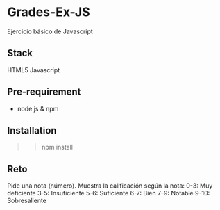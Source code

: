 # Grades-Ex-JS
Ejercicio básico de Javascript

## Stack
HTML5
Javascript

## Pre-requirement

- node.js & npm

## Installation

>> npm install

## Reto

Pide una nota (número). Muestra la calificación según la nota:
0-3: Muy deficiente
3-5: Insuficiente
5-6: Suficiente
6-7: Bien
7-9: Notable
9-10: Sobresaliente